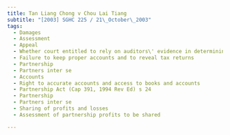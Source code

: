 ```yaml
---
title: Tan Liang Chong v Chou Lai Tiang 
subtitle: "[2003] SGHC 225 / 21\_October\_2003"
tags:
  - Damages
  - Assessment
  - Appeal
  - Whether court entitled to rely on auditors\' evidence in determining partnership assets
  - Failure to keep proper accounts and to reveal tax returns
  - Partnership
  - Partners inter se
  - Accounts
  - Right to accurate accounts and access to books and accounts
  - Partnership Act (Cap 391, 1994 Rev Ed) s 24
  - Partnership
  - Partners inter se
  - Sharing of profits and losses
  - Assessment of partnership profits to be shared

---
```


